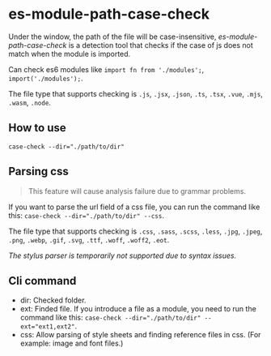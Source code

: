 # es-module-path-case-check

Under the window, the path of the file will be case-insensitive, *es-module-path-case-check* is a detection tool that checks if the case of js does not match when the module is imported.   

Can check es6 modules like `import fn from './modules';`, `import('./modules');`.   

The file type that supports checking is `.js`, `.jsx`, `.json`, `.ts`, `.tsx`, `.vue`, `.mjs`, `.wasm`, `.node`.

## How to use

`case-check --dir="./path/to/dir"`

## Parsing css

> This feature will cause analysis failure due to grammar problems.

If you want to parse the url field of a css file, you can run the command like this: `case-check --dir="./path/to/dir" --css`.   

The file type that supports checking is `.css`, `.sass`, `.scss`, `.less`, `.jpg`, `.jpeg`, `.png`, `.webp`, `.gif`, `.svg`, `.ttf`, `.woff`, `.woff2`, `.eot`.   

*The stylus parser is temporarily not supported due to syntax issues.*

## Cli command

* dir: Checked folder.
* ext: Finded file. If you introduce a file as a module, you need to run the command like this: `case-check --dir="./path/to/dir" --ext="ext1,ext2"`.
* css: Allow parsing of style sheets and finding reference files in css. (For example: image and font files.)

